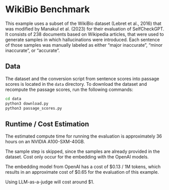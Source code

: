 # WikiBio Benchmark

This example uses a subset of the WikiBio dataset (Lebret et al., 2016) that was modified by Manakul et al. (2023) for their evaluation of SelfCheckGPT. It consists of 238 documents based on Wikipedia articles, that were used to generate samples in which hallucinations were introduced. Each sentence of those samples was manually labeled as either “major inaccurate”, “minor inaccurate”, or “accurate”.

## Data

The dataset and the conversion script from sentence scores into passage scores is located in the `data` directory.
To download the dataset and recompute the passage scores, run the following commands:

```bash
cd data
python3 download.py
python3 passage_scores.py
```

## Runtime / Cost Estimation

The estimated compute time for running the evaluation is approximately 36 hours on an NVIDIA A100-SXM-40GB.

The sample step is skipped, since the samples are already provided in the dataset. Cost only occur for the embedding with the OpenAI models.

The embedding model from OpenAI has a cost of $0.13 / 1M tokens, which results in an approximate cost of $0.65 for the evaluation of this example.

Using LLM-as-a-judge will cost around $1.
